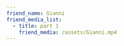 ```yaml
---
friend_name: Gianni
friend_media_list:
  - title: part 1
    friend_media: /assets/Gianni.mp4
---
```


